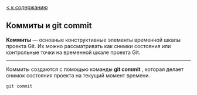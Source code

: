 [< к содержанию](./readme.md)




## Коммиты и git commit 


**Коммиты** — основные конструктивные элементы временной шкалы проекта Git. Их можно рассматривать как снимки состояния или контрольные точки на временной шкале проекта Git.

---

Коммиты создаются с помощью команды **git commit** , которая делает снимок состояния проекта на текущий момент времени.


```bash=
git commit
```